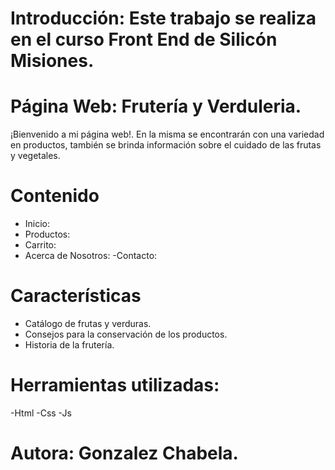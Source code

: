 # Introducción: Este trabajo se realiza en el curso Front End de Silicón Misiones.
# Página Web: Frutería y Verduleria.

¡Bienvenido a mi página web!. En la misma se encontrarán con una variedad en productos, también se brinda información sobre el cuidado de las frutas y vegetales.

# Contenido
- Inicio: 
- Productos: 
- Carrito: 
- Acerca de Nosotros: 
-Contacto: 

# Características
- Catálogo de frutas y verduras.
- Consejos para la conservación de los productos.
- Historia de la frutería.
# Herramientas utilizadas: 
-Html
-Css
-Js
# Autora: Gonzalez Chabela.


